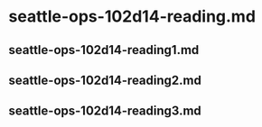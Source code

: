 # seattle-ops-102d14-reading.md
## seattle-ops-102d14-reading1.md
## seattle-ops-102d14-reading2.md
## seattle-ops-102d14-reading3.md

